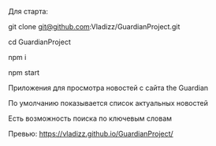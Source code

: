 Для старта:

git clone git@github.com:Vladizz/GuardianProject.git 

cd GuardianProject

npm i

npm start

Приложения для просмотра новостей с сайта the Guardian

По умолчанию показывается список актуальных новостей 

Есть возможность поиска по ключевым словам

Превью: https://vladizz.github.io/GuardianProject/

